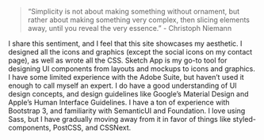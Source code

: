 > “Simplicity is not about making something without ornament, but rather about making something very complex, then slicing elements away, until you reveal the very essence.” - Christoph Niemann

I share this sentiment, and I feel that this site showcases my aesthetic. I designed all the icons and graphics (except the social icons on my contact page), as well as wrote all the CSS. Sketch App is my go-to tool for designing UI components from layouts and mockups to icons and graphics. I have some limited experience with the Adobe Suite, but haven’t used it enough to call myself an expert. I do have a good understanding of UI design concepts, and design guidelines like Google’s Material Design and Apple’s Human Interface Guidelines. I have a ton of experience with Bootstrap 3, and familiarity with SemanticUI and Foundation. I love using Sass, but I have gradually moving away from it in favor of things like styled-components, PostCSS, and CSSNext.

